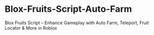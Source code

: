 # Blox-Fruits-Script-Auto-Farm
Blox Fruits Script – Enhance Gameplay with Auto Farm, Teleport, Fruit Locator &amp; More in Roblox
